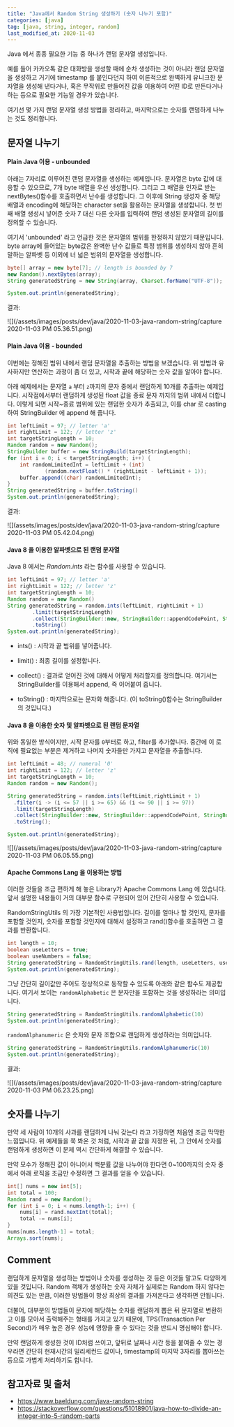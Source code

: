 ```yaml
---
title: "Java에서 Random String 생성하기 (숫자 나누기 포함)"
categories: [java]
tag: [java, string, integer, random]
last_modified_at: 2020-11-03
---
```

Java 에서 종종 필요한 기능 중 하나가 랜덤 문자열 생성입니다.

예를 들어 카카오톡 같은 대화방을 생성할 때에 순차 생성하는 것이 아니라 랜덤 문자열을 생성하고 거기에 timestamp 를 붙인다던지 하여 이론적으로 완벽하게 유니크한 문자열을 생성해 낸다거나, 혹은 무작위로 만들어진 값을 이용하여 어떤 ID로 만든다거나 하는 등으로 필요한 기능일 경우가 있습니다. 

여기선 몇 가지 랜덤 문자열 생성 방법을 정리하고, 마지막으로는 숫자를 랜덤하게 나누는 것도 정리합니다.

## 문자열 나누기

#### Plain Java 이용 - unbounded

아래는 7자리로 이루어진 랜덤 문자열을 생성하는 예제입니다. 문자열은 byte 값에 대응할 수 있으므로, 7개 byte 배열을 우선 생성합니다. 그리고 그 배열을 인자로 받는 nextBytes()함수를 호출하면서 난수를 생성합니다. 그 이후에 String 생성자 중 해당 배열과 encoding에 해당하는 character set을 활용하는 문자열을 생성합니다. 첫 번째 배열 생성시 넣어준 숫자 7 대신 다른 숫자를 입력하여 랜덤 생성된 문자열의 길이를 정의할 수 있습니다.

여기서 'unbounded' 라고 언급한 것은 문자열의 범위를 한정하지 않았기 때문입니다. byte array에 들어있는 byte값은 완벽한 난수 값들로 특정 범위를 생성하지 않아 흔히 말하는 알파벳 등 이외에 너 넓은 범위의 문자열을 생성합니다.

```java
byte[] array = new byte[7]; // length is bounded by 7
new Random().nextBytes(array);
String generatedString = new String(array, Charset.forName("UTF-8"));

System.out.println(generatedString);
```

결과:

![](/assets/images/posts/dev/java/2020-11-03-java-random-string/capture 2020-11-03 PM 05.36.51.png)

#### Plain Java 이용 - bounded

이번에는 정해진 범위 내에서 랜덤 문자열을 추출하는 방법을 보겠습니다. 위 방법과 유사하지만 연산하는 과정이 좀 더 있고, 시작과 끝에 해당하는 숫자 값을 알아야 합니다.

아래 예제에서는 문자열 `a` 부터 `z`까지의 문자 중에서 랜덤하게 10개를 추출하는 예제입니다. 시작점에서부터 랜덤하게 생성된 float 값을 종료 문자 까지의 범위 내에서 더합니다. 이렇게 되면 시작~종료 범위에 있는 랜덤한 숫자가 추출되고, 이를 char 로 casting하여 StringBuilder 에 append 해 줍니다.

```java
int leftLimit = 97; // letter 'a'
int rightLimit = 122; // letter 'z'
int targetStringLength = 10;
Random random = new Random();
StringBuilder buffer = new StringBuild(targetStringLength);
for (int i = 0; i < targetStringLength; i++) {
    int randomLimitedInt = leftLimit + (int)
            (random.nextFloat() * (rightLimit - leftLimit + 1));
    buffer.append((char) randomLimitedInt);
}
String generatedString = buffer.toString()
System.out.println(generatedString);
```

결과:

![](assets/images/posts/dev/java/2020-11-03-java-random-string/capture 2020-11-03 PM 05.42.04.png)

#### Java 8 을 이용한 알파벳으로 된 랜덤 문자열

Java 8 에서는 *Random.ints* 라는 함수를 사용할 수 있습니다. 

```java
int leftLimit = 97; // letter 'a'
int rightLimit = 122; // letter 'z'
int targetStringLength = 10;
Random random = new Random()
String generatedString = random.ints(leftLimit, rightLimit + 1)
        .limit(targetStringLength)
        .collect(StringBuilder::new, StringBuilder::appendCodePoint, StringBuilder::append)
        .toString()
System.out.println(generatedString);
```

- ints() : 시작과 끝 범위를 넣어줍니다.

- limit() : 최종 길이를 설정합니다.

- collect() : 결과로 얻어진 것에 대해서 어떻게 처리할지를 정의합니다. 여기서는 StringBuilder를 이용해서 append, 즉 이어붙여 줍니다. 

- toString() : 마지막으로는 문자화 해줍니다. (이 toString()함수는 StringBuilder의 것입니다.)

#### Java 8 을 이용한 숫자 및 알파벳으로 된 랜덤 문자열

위와 동일한 방식이지만, 시작 문자를 `0`부터로 하고, filter를 추가합니다. 중간에 이 로직에 필요없는 부분은 제거하고 나머지 숫자들만 가지고 문자열을 추출합니다.

```java
int leftLimit = 48; // numeral '0'
int rightLimit = 122; // letter 'z'
int targetStringLength = 10;
Random random = new Random();

String generatedString = random.ints(leftLimit,rightLimit + 1)
  .filter(i -> (i <= 57 || i >= 65) && (i <= 90 || i >= 97))
  .limit(targetStringLength)
  .collect(StringBuilder::new, StringBuilder::appendCodePoint, StringBuilder::append)
  .toString();

System.out.println(generatedString);
```

![](/assets/images/posts/dev/java/2020-11-03-java-random-string/capture 2020-11-03 PM 06.05.55.png)

#### Apache Commons Lang 을 이용하는 방법

이러한 것들을 조금 편하게 해 놓은 Library가 Apache Commons Lang 에 있습니다. 앞서 설명한 내용들이 거의 대부분 함수로 구현되어 있어 간단히 사용할 수 있습니다. 

RandomStringUtils 의 가장 기본적인 사용법입니다. 길이를 얼마나 할 것인지, 문자를 포함할 것인지, 숫자를 포함할 것인지에 대해서 설정하고 rand()함수를 호출하면 그 결과를 반환합니다.

```java
int length = 10;
boolean useLetters = true;
boolean useNumbers = false;
String generatedString = RandomStringUtils.rand(length, useLetters, useNumbers)
System.out.println(generatedString);
```

그냥 간단히 길이값만 주어도 정상적으로 동작할 수 있도록 아래와 같은 함수도 제공합니다. 여기서 보이는 `randomAlphabetic` 은 문자만을 포함하는 것을 생성하라는 의미입니다.

```java
String generatedString = RandomStringUtils.randomAlphabetic(10)
System.out.println(generatedString);
```

`randomAlphanumeric` 은 숫자와 문자 조합으로 랜덤하게 생성하라는 의미입니다.

```java
String generatedString = RandomStringUtils.randomAlphanumeric(10)
System.out.println(generatedString);
```

결과:

![](/assets/images/posts/dev/java/2020-11-03-java-random-string/capture 2020-11-03 PM 06.23.25.png)

## 숫자를 나누기

만약 세 사람이 10개의 사과를 랜덤하게 나눠 갖는다 라고 가정하면 처음엔 조금 막막한 느낌입니다. 위 예제들을 쭉 봐온 것 처럼, 시작과 끝 값을 지정한 뒤, 그 안에서 숫자를 랜덤하게 생성하면 이 문제 역시 간단하게 해결할 수 있습니다. 

만약 모수가 정해진 값이 아니어서 백분률 값을 나누어야 한다면 0~100까지의 숫자 중에서 아래 로직을 조금만 수정하면 그 결과를 얻을 수 있습니다. 

```java
int[] nums = new int[5];
int total = 100;
Random rand = new Random();
for (int i = 0; i < nums.length-1; i++) {
    nums[i] = rand.nextInt(total);
    total -= nums[i];
}
nums[nums.length-1] = total;
Arrays.sort(nums);
```

## Comment

랜덤하게 문자열을 생성하는 방법이나 숫자를 생성하는 것 등은 이것들 말고도 다양하게 있을 것입니다. Random 객체가 생성하는 숫자 자체가 실제로는 Random 하지 않다는 의견도 있는 만큼, 이러한 방법들이 항상 최상의 결과를 가져온다고 생각하면 안됩니다.

더불어, 대부분의 방법들이 문자에 해당하는 숫자를 랜덤하게 뽑은 뒤 문자열로 변환하고 이를 모아서 출력해주는 형태를 가지고 있기 때문에, TPS(Transaction Per Second)가 매우 높은 경우 성능에 영향을 줄 수 있다는 것을 반드시 명심해야 합니다.

만약 랜덤하게 생성한 것이 ID처럼 쓰이고, 앞뒤로 날짜나 시간 등을 붙여줄 수 있는 경우라면 간단히 현재시간의 밀리세컨드 값이나, timestamp의 마지막 3자리를 뽑아쓰는 등으로 가볍게 처리하기도 합니다.

## 참고자료 및 출처

- <https://www.baeldung.com/java-random-string>
- <https://stackoverflow.com/questions/51018901/java-how-to-divide-an-integer-into-5-random-parts>